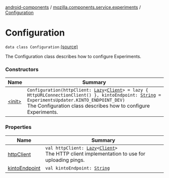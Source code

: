 [android-components](../../index.md) / [mozilla.components.service.experiments](../index.md) / [Configuration](./index.md)

# Configuration

`data class Configuration` [(source)](https://github.com/mozilla-mobile/android-components/blob/master/components/service/experiments/src/main/java/mozilla/components/service/experiments/Configuration.kt#L15)

The Configuration class describes how to configure Experiments.

### Constructors

| Name | Summary |
|---|---|
| [&lt;init&gt;](-init-.md) | `Configuration(httpClient: `[`Lazy`](https://kotlinlang.org/api/latest/jvm/stdlib/kotlin/-lazy/index.html)`<`[`Client`](../../mozilla.components.concept.fetch/-client/index.md)`> = lazy { HttpURLConnectionClient() }, kintoEndpoint: `[`String`](https://kotlinlang.org/api/latest/jvm/stdlib/kotlin/-string/index.html)` = ExperimentsUpdater.KINTO_ENDPOINT_DEV)`<br>The Configuration class describes how to configure Experiments. |

### Properties

| Name | Summary |
|---|---|
| [httpClient](http-client.md) | `val httpClient: `[`Lazy`](https://kotlinlang.org/api/latest/jvm/stdlib/kotlin/-lazy/index.html)`<`[`Client`](../../mozilla.components.concept.fetch/-client/index.md)`>`<br>The HTTP client implementation to use for uploading pings. |
| [kintoEndpoint](kinto-endpoint.md) | `val kintoEndpoint: `[`String`](https://kotlinlang.org/api/latest/jvm/stdlib/kotlin/-string/index.html) |
